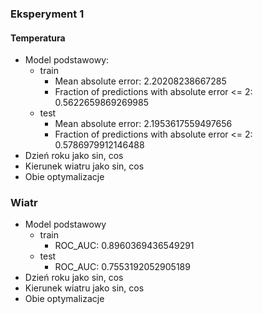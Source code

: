 
### Eksperyment 1
#### Temperatura
* Model podstawowy:
    * train
	    * Mean absolute error: 2.20208238667285
	    * Fraction of predictions with absolute error <= 2: 0.5622659869269985
    * test
	    * Mean absolute error: 2.1953617559497656
	    * Fraction of predictions with absolute error <= 2: 0.5786979912146488
* Dzień roku jako sin, cos
* Kierunek wiatru jako sin, cos
* Obie optymalizacje
### Wiatr
* Model podstawowy
    * train
	    * ROC_AUC: 0.8960369436549291
    * test
	    * ROC_AUC: 0.7553192052905189
* Dzień roku jako sin, cos
* Kierunek wiatru jako sin, cos
* Obie optymalizacje